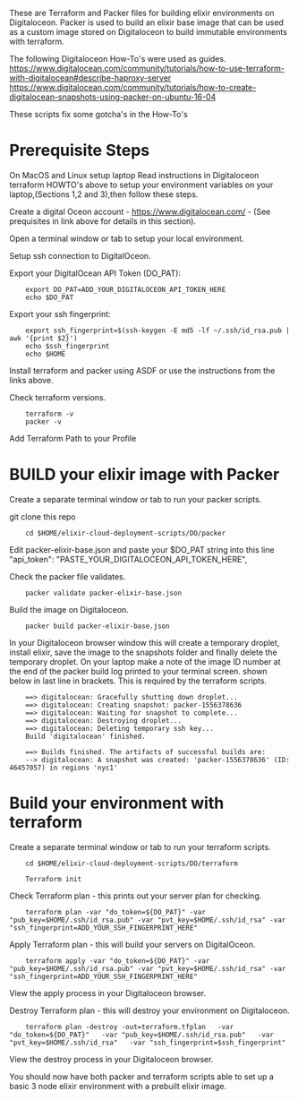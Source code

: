 These are Terraform and Packer files for building elixir environments on Digitaloceon.
Packer is used to build an elixir base image that can be used as a custom image stored on Digitaloceon to build immutable environments with terraform.

The following Digitaloceon How-To's were used as guides.
https://www.digitalocean.com/community/tutorials/how-to-use-terraform-with-digitalocean#describe-haproxy-server
https://www.digitalocean.com/community/tutorials/how-to-create-digitalocean-snapshots-using-packer-on-ubuntu-16-04

These scripts fix some gotcha's in the How-To's

# Prerequisite Steps
On MacOS and Linux setup laptop
Read instructions in Digitaloceon terraform HOWTO's above to setup your environment variables on your laptop,(Sections 1,2 and 3),then follow these steps.

Create a digital Oceon account - https://www.digitalocean.com/ - (See prequisites in link above for details in this section).

Open a terminal window or tab to setup your local environment.

Setup ssh connection to DigitalOceon.

Export your DigitalOcean API Token (DO_PAT):

```
    export DO_PAT=ADD_YOUR_DIGITALOCEON_API_TOKEN_HERE
    echo $DO_PAT
```

Export your ssh fingerprint:

```
    export ssh_fingerprint=$(ssh-keygen -E md5 -lf ~/.ssh/id_rsa.pub | awk '{print $2}')
    echo $ssh_fingerprint 
    echo $HOME
```


Install terraform and packer using ASDF or use the instructions from the links above.

Check terraform versions.

```
    terraform -v
    packer -v
```

Add Terraform Path to your Profile





# BUILD your elixir image with Packer

Create a separate terminal window or tab to run your packer scripts.

git clone this repo

```
    cd $HOME/elixir-cloud-deployment-scripts/DO/packer
```

Edit packer-elixir-base.json and paste your $DO_PAT string into this line "api_token": "PASTE_YOUR_DIGITALOCEON_API_TOKEN_HERE",

Check the packer file validates.

```
    packer validate packer-elixir-base.json
```

Build the image on Digitaloceon.

```
    packer build packer-elixir-base.json
```

In your Digitaloceon browser window this will create a temporary droplet, install elixir, save the image to the snapshots folder and finally delete the temporary droplet.
On your laptop make a note of the image ID number at the end of the packer build log printed to your terminal screen. shown below in last line in brackets.
This is required by the terraform scripts.

```
    ==> digitalocean: Gracefully shutting down droplet...
    ==> digitalocean: Creating snapshot: packer-1556378636
    ==> digitalocean: Waiting for snapshot to complete...
    ==> digitalocean: Destroying droplet...
    ==> digitalocean: Deleting temporary ssh key...
    Build 'digitalocean' finished.

    ==> Builds finished. The artifacts of successful builds are:
    --> digitalocean: A snapshot was created: 'packer-1556378636' (ID: 46457057) in regions 'nyc1'
```    

# Build your environment with terraform

Create a separate terminal window or tab to run your terraform scripts.

```
    cd $HOME/elixir-cloud-deployment-scripts/DO/terraform
```

```
    Terraform init
```

Check Terraform plan - this prints out your server plan for checking.

```
    terraform plan -var "do_token=${DO_PAT}" -var "pub_key=$HOME/.ssh/id_rsa.pub" -var "pvt_key=$HOME/.ssh/id_rsa" -var "ssh_fingerprint=ADD_YOUR_SSH_FINGERPRINT_HERE"
```

Apply Terraform plan - this will build your servers on DigitalOceon.

```
    terraform apply -var "do_token=${DO_PAT}" -var "pub_key=$HOME/.ssh/id_rsa.pub" -var "pvt_key=$HOME/.ssh/id_rsa" -var "ssh_fingerprint=ADD_YOUR_SSH_FINGERPRINT_HERE"
```

View the apply process in your Digitaloceon browser.

Destroy Terraform plan - this will destroy your environment on Digitaloceon.

```
    terraform plan -destroy -out=terraform.tfplan   -var "do_token=${DO_PAT}"   -var "pub_key=$HOME/.ssh/id_rsa.pub"   -var "pvt_key=$HOME/.ssh/id_rsa"   -var "ssh_fingerprint=$ssh_fingerprint"
```

View the destroy process in your Digitaloceon browser.

You should now have both packer and terraform scripts able to set up a basic 3 node elixir environment with a prebuilt elixir image.